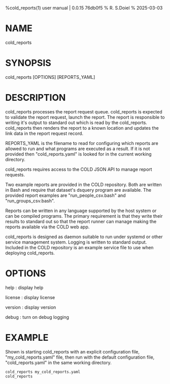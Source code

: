 %cold_reports(1) user manual | 0.0.15 76db0f5
% R. S.Doiel
% 2025-03-03
    
# NAME
    
cold_reports
    
# SYNOPSIS
    
cold_reports [OPTIONS] [REPORTS_YAML]

# DESCRIPTION
    
cold_reports processes the report request queue. cold_reports is expected to validate
the report request, launch the report. The report is responsible to writing it's output
to standard out which is read by the cold_reports. cold_reports then renders the report
to a known location and updates the link data in the report request record.

REPORTS_YAML is the filename to read for configuring which reports are allowed to run and
what programs are executed as a result. If it is not provided then "cold_reports.yaml" is looked
for in the current working directory.

cold_reports requires access to the COLD JSON API to manage report requests.

Two example reports are provided in the COLD repository. Both are written in Bash and
require that dataset's dsquery program are available.  The provided report examples
are "run_people_csv.bash" and "run_groups_csv.bash".

Reports can be written in any language supported by the host system or can be 
compiled programs. The primary requirement is that they write their results to standard
out so that the report runner can manage making the reports available via the COLD web app.
    
cold_reports is designed as daemon suitable to run under systemd or other service management
system.  Logging is written to standard output. Included in the COLD repository is an example
service file to use when deploying cold_reports.

# OPTIONS

help
: display help

license
: display license

version
: display version

debug
: turn on debug logging


# EXAMPLE

Shown is starting cold_reports with an explicit configuration file, "my_cold_reports.yaml" file, then
run with the default configuration file, "cold_reports.yaml" in the same working directory.

~~~shell
cold_reports my_cold_reports.yaml
cold_reports
~~~


